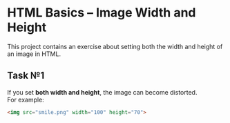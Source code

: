 # HTML Basics – Image Width and Height

This project contains an exercise about setting both the width and height of an image in HTML.

## Task №1

If you set **both width and height**, the image can become distorted.  
For example:
```html
<img src="smile.png" width="100" height="70">
